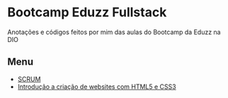 # Bootcamp Eduzz Fullstack
Anotações e códigos feitos por mim das aulas do Bootcamp da Eduzz na DIO

## Menu
 - [SCRUM](https://docs.google.com/document/d/1IWdFQ62sHhkVn-bSwtEeH2QOgRrIrvL4B-e__CjrYqw/edit?usp=sharing)
 - [Introdução a criação de websites com HTML5 e CSS3](./HTMLeCSS)
